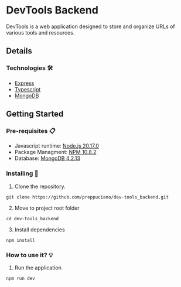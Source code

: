 # DevTools Backend
DevTools is a web application designed to store and organize URLs of various tools and resources.

## Details 
### Technologies 🛠️
* [Express](https://expressjs.com/)
* [Typescript](https://www.typescriptlang.org/)
* [MongoDB](https://www.mongodb.com/)

## Getting Started
### Pre-requisites 📋
* Javascript runtime: [Node.js 20.17.0](https://google.cl/)
* Package Managment: [NPM 10.8.2](https://google.cl/)
* Database: [MongoDB 4.2.13](https://google.cl/)
   
### Installing 📝
1. Clone the repository.
```ssh
git clone https://github.com/preppuciano/dev-tools_backend.git
```
2. Move to project root folder
```ssh
cd dev-tools_backend
```
3. Install dependencies
```ssh
npm install
```

### How to use it? 💡
1. Run the application
```ssh
npm run dev
```